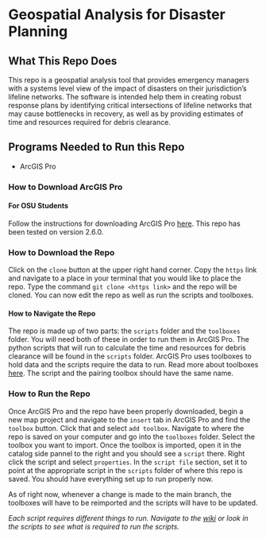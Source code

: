 # Geospatial Analysis for Disaster Planning
## What This Repo Does
This repo is a geospatial analysis tool that provides emergency managers with a systems level view of the impact of disasters on their jurisdiction’s lifeline networks. The software is intended help them in creating robust response plans by identifying critical intersections of lifeline networks that may cause bottlenecks in recovery, as well as by providing estimates of time and resources required for debris clearance.

## Programs Needed to Run this Repo
* ArcGIS Pro

### How to Download ArcGIS Pro
#### For OSU Students
Follow the instructions for downloading ArcGIS Pro [here](https://oregonstate.teamdynamix.com/TDClient/1935/Portal/KB/ArticleDet?ID=89855). This repo has been tested on version 2.6.0.

### How to Download the Repo
Click on the `clone` button at the upper right hand corner. Copy the `https` link and navigate to a place in your terminal that you would like to place the repo. Type the command `git clone <https link>` and the repo will be cloned. You can now edit the repo as well as run the scripts and toolboxes.

#### How to Navigate the Repo
The repo is made up of two parts: the `scripts` folder and the `toolboxes` folder. You will need both of these in order to run them in ArcGIS Pro. The python scripts that will run to calculate the time and resources for debris clearance will be found in the `scripts` folder. ArcGIS Pro uses toolboxes to hold data and the scripts require the data to run. Read more about toolboxes [here](https://pro.arcgis.com/en/pro-app/latest/tool-reference/analysis/an-overview-of-the-analysis-toolbox.htm). The script and the pairing toolbox should have the same name.

### How to Run the Repo
Once ArcGIS Pro and the repo have been properly downloaded, begin a new map project and navigate to the `insert` tab in ArcGIS Pro and find the `toolbox` button. Click that and select `add toolbox`. Navigate to where the repo is saved on your computer and go into the `toolboxes` folder. Select the toolbox you want to import. Once the toolbox is imported, open it in the catalog side pannel to the right and you should see a `script` there. Right click the script and select `properties`. In the `script file` section, set it to point at the appropriate script in the `scripts` folder of where this repo is saved. You should have everything set up to run properly now.

As of right now, whenever a change is made to the main branch, the toolboxes will have to be reimported and the scripts will have to be updated.

*Each script requires different things to run. Navigate to the [wiki](https://github.com/bullocgr/capstone/wiki) or look in the scripts to see what is required to run the scripts.*

